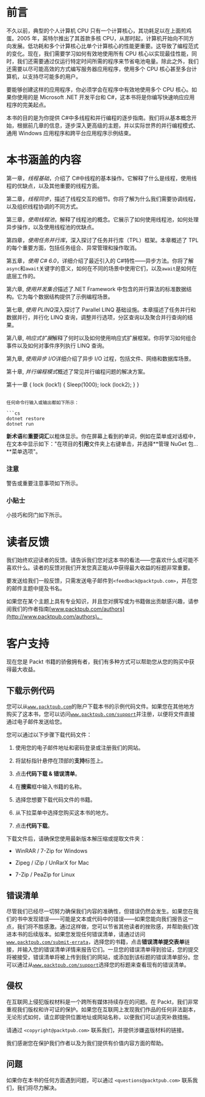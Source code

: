 # 前言

不久以前，典型的个人计算机 CPU 只有一个计算核心，其功耗足以在上面煎鸡蛋。2005 年，英特尔推出了其首款多核 CPU，从那时起，计算机开始向不同方向发展。低功耗和多个计算核心比单个计算核心的性能更重要。这导致了编程范式的变化。现在，我们需要学习如何有效地使用所有 CPU 核心以实现最佳性能，同时，我们还需要通过仅运行特定时间所需的程序来节省电池电量。除此之外，我们还需要以尽可能高效的方式编写服务器应用程序，使用多个 CPU 核心甚至多台计算机，以支持尽可能多的用户。

要能够创建这样的应用程序，你必须学会在程序中有效地使用多个 CPU 核心。如果你使用的是 Microsoft .NET 开发平台和 C#，这本书将是你编写快速响应应用程序的完美起点。

本书的目的是为你提供 C#中多线程和并行编程的逐步指南。我们将从基本概念开始，根据前几章的信息，逐步深入更高级的主题，并以实际世界的并行编程模式、通用 Windows 应用程序和跨平台应用程序示例结束。

# 本书涵盖的内容

第一章，*线程基础*，介绍了 C#中线程的基本操作。它解释了什么是线程，使用线程的优缺点，以及其他重要的线程方面。

第二章，*线程同步*，描述了线程交互的细节。你将了解为什么我们需要协调线程，以及组织线程协调的不同方式。

第三章，*使用线程池*，解释了线程池的概念。它展示了如何使用线程池，如何处理异步操作，以及使用线程池的优缺点。

第四章，*使用任务并行库*，深入探讨了任务并行库（TPL）框架。本章概述了 TPL 的每个重要方面，包括任务组合、异常管理和操作取消。

第五章，*使用 C# 6.0*，详细介绍了最近引入的 C#特性——异步方法。你将了解`async`和`await`关键字的意义，如何在不同的场景中使用它们，以及`await`是如何在底层工作的。

第六章, *使用并发集合*描述了.NET Framework 中包含的并行算法的标准数据结构。它为每个数据结构提供了示例编程场景。

第七章, *使用 PLINQ*深入探讨了 Parallel LINQ 基础设施。本章描述了任务并行和数据并行，并行化 LINQ 查询，调整并行选项，分区查询以及聚合并行查询的结果。

第八章, *响应式扩展*解释了何时以及如何使用响应式扩展框架。你将学习如何组合事件以及如何对事件序列执行 LINQ 查询。

第九章, *使用异步 I/O*详细介绍了异步 I/O 过程，包括文件、网络和数据库场景。

第十章, *并行编程模式*概述了常见并行编程问题的解决方案。

第十一章
{
  lock (lock1)
  {
    Sleep(1000);
    lock (lock2);
  }
}
```

任何命令行输入或输出都如下所示：

```cs
dotnet restore
dotnet run

```

**新术语**和**重要词汇**以粗体显示。你在屏幕上看到的单词，例如在菜单或对话框中，在文本中显示如下："在项目的**引用**文件夹上右键单击，并选择**管理 NuGet 包…**菜单选项"。

### 注意

警告或重要注意事项如下所示。

### 小贴士

小技巧和窍门如下所示。

# 读者反馈

我们始终欢迎读者的反馈。请告诉我们您对这本书的看法——您喜欢什么或可能不喜欢什么。读者的反馈对我们开发您真正能从中获得最大收益的标题非常重要。

要发送给我们一般反馈，只需发送电子邮件到`<feedback@packtpub.com>`，并在您的邮件主题中提及书名。

如果您在某个主题上具有专业知识，并且您对撰写或为书籍做出贡献感兴趣，请参阅我们的作者指南[www.packtpub.com/authors](http://www.packtpub.com/authors)。

# 客户支持

现在您是 Packt 书籍的骄傲拥有者，我们有多种方式可以帮助您从您的购买中获得最大收益。

## 下载示例代码

您可以从[`www.packtpub.com`](http://www.packtpub.com)的账户下载本书的示例代码文件。如果您在其他地方购买了这本书，您可以访问[`www.packtpub.com/support`](http://www.packtpub.com/support)并注册，以便将文件直接通过电子邮件发送给您。

您可以通过以下步骤下载代码文件：

1.  使用您的电子邮件地址和密码登录或注册我们的网站。

1.  将鼠标指针悬停在顶部的**支持**标签上。

1.  点击**代码下载 & 错误清单**。

1.  在**搜索**框中输入书籍的名称。

1.  选择您想要下载代码文件的书籍。

1.  从下拉菜单中选择您购买这本书的地方。

1.  点击**代码下载**。

下载文件后，请确保您使用最新版本解压缩或提取文件夹：

+   WinRAR / 7-Zip for Windows

+   Zipeg / iZip / UnRarX for Mac

+   7-Zip / PeaZip for Linux

## 错误清单

尽管我们已经尽一切努力确保我们内容的准确性，但错误仍然会发生。如果您在我们的书中发现错误——可能是文本或代码中的错误——如果您能向我们报告这一点，我们将不胜感激。通过这样做，您可以节省其他读者的挫败感，并帮助我们改进本书的后续版本。如果您发现任何错误清单，请通过访问[`www.packtpub.com/submit-errata`](http://www.packtpub.com/submit-errata)，选择您的书籍，点击**错误清单提交表单**链接，并输入您的错误清单详情来报告它们。一旦您的错误清单得到验证，您的提交将被接受，错误清单将被上传到我们的网站，或添加到该标题的错误清单部分。您可以通过从[`www.packtpub.com/support`](http://www.packtpub.com/support)选择您的标题来查看现有的错误清单。

## 侵权

在互联网上侵犯版权材料是一个跨所有媒体持续存在的问题。在 Packt，我们非常重视我们版权和许可证的保护。如果您在互联网上发现我们作品的任何非法副本，无论形式如何，请立即提供位置地址或网站名称，以便我们可以追究补救措施。

请通过 `<copyright@packtpub.com>` 联系我们，并提供涉嫌盗版材料的链接。

我们感谢您在保护我们作者以及为我们提供有价值内容方面的帮助。

## 问题

如果你在本书的任何方面遇到问题，可以通过 `<questions@packtpub.com>` 联系我们，我们将尽力解决。
